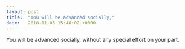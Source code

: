 ```yaml
---
layout: post
title:  "You will be advanced socially,"
date:   2018-11-05 15:40:02 +0000
---
```

You will be advanced socially, without any special effort on your part.

